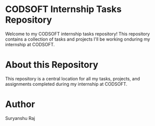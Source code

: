 # CODSOFT Internship Tasks Repository
Welcome to my CODSOFT internship tasks repository! This repository contains a collection of tasks and projects I'll be working onduring my internship at CODSOFT.

# About this Repository
This repository is a central location for all my tasks, projects, and assignments completed during my internship at CODSOFT.

# Author
Suryanshu Raj
